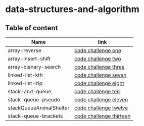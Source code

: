 # data-structures-and-algorithm


## Table of content 

|  Name                  |  link                                                                                                              |
|------------------------|--------------------------------------------------------------------------------------------------------------------|
|  array-reverse         |  [code challenge one](https://github.com/Amara002/data-structures-and-algorithm/tree/array-reverse)                |
|  array-insert-shift    |  [code challenge two](https://github.com/Amara002/data-structures-and-algorithm/tree/array-insert-shift)           |
|  array-bianary-search  |  [code challenge three](https://github.com/Amara002/data-structures-and-algorithm/tree/array-binary-search)        |
|  linked-list-kth       |  [code challenge seven](https://github.com/Amara002/data-structures-and-algorithm/tree/linked-list-kth)            |
|  linked-list-zip       |  [code challenge eight](https://github.com/Amara002/data-structures-and-algorithm/tree/linked-list-kth)            |
|  stack-and-queue       |  [code challenge ten](https://github.com/Amara002/data-structures-and-algorithm/tree/stack-and-queue)              |
|  stack-queue-pseudo    |  [code challenge eleven](https://github.com/Amara002/data-structures-and-algorithm/tree/stack-queue-pseudo)        |
|stackQueueAnimalShelter |  [code challenge twelve](https://github.com/Amara002/data-structures-and-algorithm/tree/stack-queue-animal-shelter)|
|  stack-queue-brackets  |  [code challenge thirteen](https://github.com/Amara002/data-structures-and-algorithm/tree/stack-queue-brackets)    |
